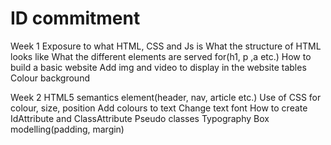 # ID commitment
Week 1
Exposure to what HTML, CSS and Js is
What the structure of HTML looks like
What the different elements are served for(h1, p ,a etc.)
How to build a basic website 
Add img and video to display in the website 
tables
Colour background

Week 2
HTML5 semantics element(header, nav, article etc.)
Use of CSS for colour, size, position
Add colours to text
Change text font
How to create IdAttribute and ClassAttribute
Pseudo classes
Typography
Box modelling(padding, margin)
